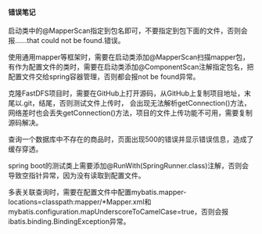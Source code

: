 #### 错误笔记
启动类中的@MapperScan指定到包名即可，不要指定到包下面的文件，否则会报……that could not be found.错误。

使用通用mapper等框架时，需要在启动类添加@MapperScan扫描mapper包，
有作为配置文件的类时，需要在启动类添加@ComponentScan注解指定包名，把配置文件交给spring容器管理，否则都会报not be found异常。

克隆FastDFS项目时，需要在GitHub上打开源码，从GitHub上复制项目地址，末尾以.git，结尾，否则测试文件上传时，
会出现无法解析getConnection()方法，网络差时也会丢失getConnection()方法，项目的文件上传功能不可用，需要复制源码解决。

查询一个数据库中不存在的商品时，页面出现500的错误并显示错误信息，造成了缓存穿透。

spring boot的测试类上需要添加@RunWith(SpringRunner.class)注解，否则会导致空指针异常，因为没有读取到配置文件。

多表关联查询时，需要在配置文件中配置mybatis.mapper-locations=classpath:mapper/*Mapper.xml和
mybatis.configuration.mapUnderscoreToCamelCase=true，否则会报ibatis.binding.BindingException异常。

